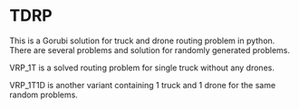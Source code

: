 # TDRP

This is a Gorubi solution for truck and drone routing problem in python. There are several problems and solution for randomly generated problems.

VRP_1T is a solved routing problem for single truck without any drones.

VRP_1T1D is another variant containing 1 truck and 1 drone for the same random problems.
